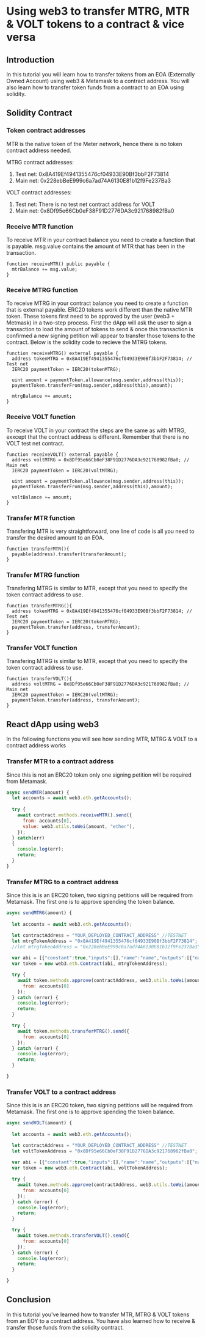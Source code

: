 # Using web3 to transfer MTRG, MTR & VOLT tokens to a contract & vice versa

## Introduction

In this tutorial you will learn how to transfer tokens from an EOA (Externally Owned Account) using web3 & Metamask to a contract address. You will also learn how to transfer token funds from a contract to an EOA using solidity.

## Solidity Contract

### Token contract addresses

MTR is the native token of the Meter network, hence there is no token contract address needed.

MTRG contract addresses:
1. Test net: 0x8A419Ef4941355476cf04933E90Bf3bbF2F73814
2. Main net: 0x228ebBeE999c6a7ad74A6130E81b12f9Fe237Ba3

VOLT contract addresses:
1. Test net: There is no test net contract address for VOLT
2. Main net: 0x8Df95e66Cb0eF38F91D2776DA3c921768982fBa0


### Receive MTR function

To receive MTR in your contract balance you need to create a function that is payable. msg.value contains the amount of MTR that has been in the transaction.

````solidity
function receiveMTR() public payable {
  mtrBalance += msg.value;
}
````

### Receive MTRG function

To receive MTRG in your contract balance you need to create a function that is external payable. ERC20 tokens work different than the native MTR token. These tokens first need to be approved by the user (web3 + Metmask) in a two-step process. First the dApp will ask the user to sign a transaction to load the amount of tokens to send & once this transaction is confirmed a new signing petition will appear to transfer those tokens to the contract. Below is the solidity code to recieve the MTRG tokens.

````solidity
function receiveMTRG() external payable {
  address tokenMTRG = 0x8A419Ef4941355476cf04933E90Bf3bbF2F73814; // Test net
  IERC20 paymentToken = IERC20(tokenMTRG);

  uint amount = paymentToken.allowance(msg.sender,address(this));
  paymentToken.transferFrom(msg.sender,address(this),amount);

  mtrgBalance += amount;
}
```` 

### Receive VOLT function

To receive VOLT in your contract the steps are the same as with MTRG, exxcept that the contract address is different. Remember that there is no VOLT test net contract.

````solidity
function receiveVOLT() external payable {
  address voltMTRG = 0x8Df95e66Cb0eF38F91D2776DA3c921768982fBa0; // Main net
  IERC20 paymentToken = IERC20(voltMTRG);

  uint amount = paymentToken.allowance(msg.sender,address(this));
  paymentToken.transferFrom(msg.sender,address(this),amount);

  voltBalance += amount;
}
```` 

### Transfer MTR function

Transfering MTR is very straightforward, one line of code is all you need to transfer the desired amount to an EOA.

````solidity
function transferMTR(){
  payable(address).transfer(transferAmount);
}

````

### Transfer MTRG function

Transfering MTRG is similar to MTR, except that you need to specify the token contract address to use.

````solidity
function transferMTRG(){
  address tokenMTRG = 0x8A419Ef4941355476cf04933E90Bf3bbF2F73814; // Test net
  IERC20 paymentToken = IERC20(tokenMTRG);
  paymentToken.transfer(address, transferAmount);
}

````

### Transfer VOLT function

Transfering MTRG is similar to MTR, except that you need to specify the token contract address to use.

````solidity
function transferVOLT(){
  address voltMTRG = 0x8Df95e66Cb0eF38F91D2776DA3c921768982fBa0; // Main net
  IERC20 paymentToken = IERC20(voltMTRG);
  paymentToken.transfer(address, transferAmount);
}

````

## React dApp using web3

In the following functions you will see how sending MTR, MTRG & VOLT to a contract address works

### Transfer MTR to a contract address

Since this is not an ERC20 token only one signing petition will be required from Metamask.

````javascript
async sendMTR(amount) {
  let accounts = await web3.eth.getAccounts();
    
  try {
    await contract.methods.receiveMTR().send({
      from: accounts[0],
      value: web3.utils.toWei(amount, "ether"),
    });
  } catch(err)
  {
    console.log(err);
    return;
  }
}

````

### Transfer MTRG to a contract address

Since this is is an ERC20 token, two signing petitions will be required from Metamask. The first one is to approve spending the token balance.

````javascript
async sendMTRG(amount) {
  
  let accounts = await web3.eth.getAccounts();

  let contractAddress = "YOUR_DEPLOYED_CONTRACT_ADDRESS" //TESTNET
  let mtrgTokenAddress = "0x8A419Ef4941355476cf04933E90Bf3bbF2F73814"; //TESTNET
  //let mtrgTokenAddress = "0x228ebBeE999c6a7ad74A6130E81b12f9Fe237Ba3"; //MAINNET
    
  var abi = [{"constant":true,"inputs":[],"name":"name","outputs":[{"name":"","type":"string"}],"payable":false,"stateMutability":"view","type":"function"},{"constant":false,"inputs":[{"name":"_spender","type":"address"},{"name":"_value","type":"uint256"}],"name":"approve","outputs":[{"name":"success","type":"bool"}],"payable":false,"stateMutability":"nonpayable","type":"function"},{"constant":true,"inputs":[],"name":"totalSupply","outputs":[{"name":"","type":"uint256"}],"payable":false,"stateMutability":"view","type":"function"},{"constant":false,"inputs":[{"name":"_from","type":"address"},{"name":"_to","type":"address"},{"name":"_value","type":"uint256"}],"name":"transferFrom","outputs":[{"name":"success","type":"bool"}],"payable":false,"stateMutability":"nonpayable","type":"function"},{"constant":true,"inputs":[],"name":"decimals","outputs":[{"name":"","type":"uint8"}],"payable":false,"stateMutability":"view","type":"function"},{"constant":false,"inputs":[{"name":"_value","type":"uint256"}],"name":"burn","outputs":[{"name":"success","type":"bool"}],"payable":false,"stateMutability":"nonpayable","type":"function"},{"constant":true,"inputs":[{"name":"","type":"address"}],"name":"balanceOf","outputs":[{"name":"","type":"uint256"}],"payable":false,"stateMutability":"view","type":"function"},{"constant":false,"inputs":[{"name":"_from","type":"address"},{"name":"_value","type":"uint256"}],"name":"burnFrom","outputs":[{"name":"success","type":"bool"}],"payable":false,"stateMutability":"nonpayable","type":"function"},{"constant":true,"inputs":[],"name":"symbol","outputs":[{"name":"","type":"string"}],"payable":false,"stateMutability":"view","type":"function"},{"constant":false,"inputs":[{"name":"_to","type":"address"},{"name":"_value","type":"uint256"}],"name":"transfer","outputs":[],"payable":false,"stateMutability":"nonpayable","type":"function"},{"constant":false,"inputs":[{"name":"_spender","type":"address"},{"name":"_value","type":"uint256"},{"name":"_extraData","type":"bytes"}],"name":"approveAndCall","outputs":[{"name":"success","type":"bool"}],"payable":false,"stateMutability":"nonpayable","type":"function"},{"constant":true,"inputs":[{"name":"","type":"address"},{"name":"","type":"address"}],"name":"allowance","outputs":[{"name":"","type":"uint256"}],"payable":false,"stateMutability":"view","type":"function"},{"inputs":[{"name":"initialSupply","type":"uint256"},{"name":"tokenName","type":"string"},{"name":"tokenSymbol","type":"string"}],"payable":false,"stateMutability":"nonpayable","type":"constructor"},{"anonymous":false,"inputs":[{"indexed":true,"name":"from","type":"address"},{"indexed":true,"name":"to","type":"address"},{"indexed":false,"name":"value","type":"uint256"}],"name":"Transfer","type":"event"},{"anonymous":false,"inputs":[{"indexed":true,"name":"from","type":"address"},{"indexed":false,"name":"value","type":"uint256"}],"name":"Burn","type":"event"}];
  var token = new web3.eth.Contract(abi, mtrgTokenAddress);

  try {
    await token.methods.approve(contractAddress, web3.utils.toWei(amount, "ether")).send({
      from: accounts[0]
    });  
  } catch (error) {
    console.log(error);  
    return;
  }

  try {
    await token.methods.transferMTRG().send({
      from: accounts[0]
    });  
  } catch (error) {
    console.log(error);
    return;
  }

}

````

### Transfer VOLT to a contract address

Since this is is an ERC20 token, two signing petitions will be required from Metamask. The first one is to approve spending the token balance.

````javascript
async sendVOLT(amount) {
  
  let accounts = await web3.eth.getAccounts();

  let contractAddress = "YOUR_DEPLOYED_CONTRACT_ADDRESS" //TESTNET
  let voltTokenAddress = "0x8Df95e66Cb0eF38F91D2776DA3c921768982fBa0"; //MAINNET
    
  var abi = [{"constant":true,"inputs":[],"name":"name","outputs":[{"name":"","type":"string"}],"payable":false,"stateMutability":"view","type":"function"},{"constant":false,"inputs":[{"name":"_spender","type":"address"},{"name":"_value","type":"uint256"}],"name":"approve","outputs":[{"name":"success","type":"bool"}],"payable":false,"stateMutability":"nonpayable","type":"function"},{"constant":true,"inputs":[],"name":"totalSupply","outputs":[{"name":"","type":"uint256"}],"payable":false,"stateMutability":"view","type":"function"},{"constant":false,"inputs":[{"name":"_from","type":"address"},{"name":"_to","type":"address"},{"name":"_value","type":"uint256"}],"name":"transferFrom","outputs":[{"name":"success","type":"bool"}],"payable":false,"stateMutability":"nonpayable","type":"function"},{"constant":true,"inputs":[],"name":"decimals","outputs":[{"name":"","type":"uint8"}],"payable":false,"stateMutability":"view","type":"function"},{"constant":false,"inputs":[{"name":"_value","type":"uint256"}],"name":"burn","outputs":[{"name":"success","type":"bool"}],"payable":false,"stateMutability":"nonpayable","type":"function"},{"constant":true,"inputs":[{"name":"","type":"address"}],"name":"balanceOf","outputs":[{"name":"","type":"uint256"}],"payable":false,"stateMutability":"view","type":"function"},{"constant":false,"inputs":[{"name":"_from","type":"address"},{"name":"_value","type":"uint256"}],"name":"burnFrom","outputs":[{"name":"success","type":"bool"}],"payable":false,"stateMutability":"nonpayable","type":"function"},{"constant":true,"inputs":[],"name":"symbol","outputs":[{"name":"","type":"string"}],"payable":false,"stateMutability":"view","type":"function"},{"constant":false,"inputs":[{"name":"_to","type":"address"},{"name":"_value","type":"uint256"}],"name":"transfer","outputs":[],"payable":false,"stateMutability":"nonpayable","type":"function"},{"constant":false,"inputs":[{"name":"_spender","type":"address"},{"name":"_value","type":"uint256"},{"name":"_extraData","type":"bytes"}],"name":"approveAndCall","outputs":[{"name":"success","type":"bool"}],"payable":false,"stateMutability":"nonpayable","type":"function"},{"constant":true,"inputs":[{"name":"","type":"address"},{"name":"","type":"address"}],"name":"allowance","outputs":[{"name":"","type":"uint256"}],"payable":false,"stateMutability":"view","type":"function"},{"inputs":[{"name":"initialSupply","type":"uint256"},{"name":"tokenName","type":"string"},{"name":"tokenSymbol","type":"string"}],"payable":false,"stateMutability":"nonpayable","type":"constructor"},{"anonymous":false,"inputs":[{"indexed":true,"name":"from","type":"address"},{"indexed":true,"name":"to","type":"address"},{"indexed":false,"name":"value","type":"uint256"}],"name":"Transfer","type":"event"},{"anonymous":false,"inputs":[{"indexed":true,"name":"from","type":"address"},{"indexed":false,"name":"value","type":"uint256"}],"name":"Burn","type":"event"}];
  var token = new web3.eth.Contract(abi, voltTokenAddress);

  try {
    await token.methods.approve(contractAddress, web3.utils.toWei(amount, "ether")).send({
      from: accounts[0]
    });  
  } catch (error) {
    console.log(error);  
    return;
  }

  try {
    await token.methods.transferVOLT().send({
      from: accounts[0]
    });  
  } catch (error) {
    console.log(error);
    return;
  }

}

````

## Conclusion

In this tutorial you've learned how to transfer MTR, MTRG & VOLT tokens from an EOY to a contract address. You have also learned how to receive & transfer those funds from the solidity contract.